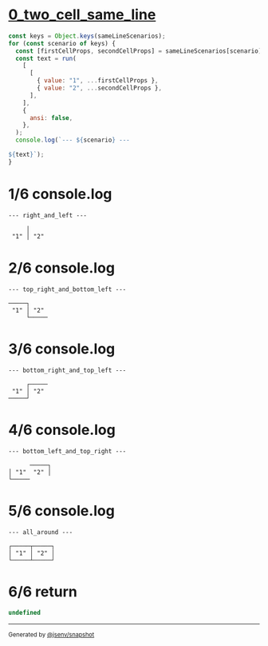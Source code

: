 # [0_two_cell_same_line](../../table_two_cell.test.mjs#L63)

```js
const keys = Object.keys(sameLineScenarios);
for (const scenario of keys) {
  const [firstCellProps, secondCellProps] = sameLineScenarios[scenario];
  const text = run(
    [
      [
        { value: "1", ...firstCellProps },
        { value: "2", ...secondCellProps },
      ],
    ],
    {
      ansi: false,
    },
  );
  console.log(`--- ${scenario} ---

${text}`);
}
```

# 1/6 console.log

```console
--- right_and_left ---

     │     
 "1" │ "2" 
```

# 2/6 console.log

```console
--- top_right_and_bottom_left ---

─────┐     
 "1" │ "2" 
     └─────
```

# 3/6 console.log

```console
--- bottom_right_and_top_left ---

     ┌─────
 "1" │ "2" 
─────┘     
```

# 4/6 console.log

```console
--- bottom_left_and_top_right ---

      ─────┐
│ "1"  "2" │
└─────      
```

# 5/6 console.log

```console
--- all_around ---

┌─────┬─────┐
│ "1" │ "2" │
└─────┴─────┘
```

# 6/6 return

```js
undefined
```

---

<sub>
  Generated by <a href="https://github.com/jsenv/core/tree/main/packages/independent/snapshot">@jsenv/snapshot</a>
</sub>
